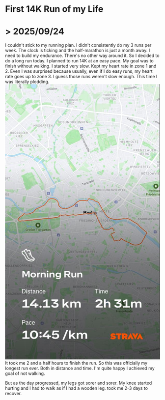 # First 14K Run of my Life
# > 2025/09/24

I couldn't stick to my running plan.
I didn't consistently do my 3 runs per week.
The clock is ticking and the half-marathon is just a month away.
I need to build my endurance. There's no other way around it.
So I decided to do a long run today.
I planned to run 14K at an easy pace. My goal was to finish without walking.
I started very slow. Kept my heart rate in zone 1 and 2.
Even I was surprised because usually, even if I do easy runs, my heart rate goes up to zone 3.
I guess those runs weren't slow enough.
This time I was literally plodding.
![14k Route](assets/14k.jpeg)
It took me 2 and a half hours to finish the run.
So this was officially my longest run ever. Both in distance and time.
I'm quite happy I achieved my goal of not walking.

But as the day progressed, my legs got sorer and sorer.
My knee started hurting and I had to walk as if I had a wooden leg.
took me 2-3 days to recover.